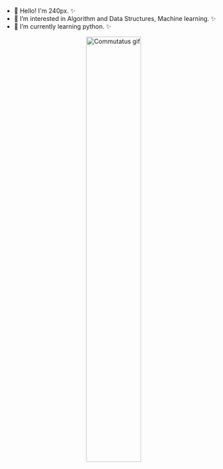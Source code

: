 - 👋 Hello! I'm 240px. ✨
- 👀 I’m interested in Algorithm and Data Structures, Machine learning. ✨
- 🌱 I’m currently learning python. ✨
<p align="center">
<img alt="Commutatus gif" src="https://i.pinimg.com/originals/e4/26/70/e426702edf874b181aced1e2fa5c6cde.gif" width="50%" />
</p>
<!---
240px/240px is a ✨ special ✨ repository because its `README.md` (this file) appears on your GitHub profile.
You can click the Preview link to take a look at your changes.
--->

